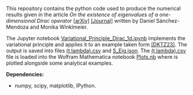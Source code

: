 This repository contains the python code used to produce the numerical results given in the article _On the existence of eigenvalues of a one-dimensional Dirac operator_ [[arXiv]](https://arxiv.org/abs/2408.12697) [[Journal]](https://link-url-here.org) written by Daniel Sánchez-Mendoza and Monika Winklmeier.

The Jupyter notebook [Variational_Principle_Dirac_1d.ipynb](src/Variational_Principle_Dirac_1d.ipynb) implements the variational principle and applies it to an example taken form [[DKTZ23]](https://arxiv.org/abs/2312.04033). The output is saved into files [(t,lambda).csv](src/(t,lambda).csv) and [S_Eig.json](src/S_Eig.json). The [(t,lambda).csv](src/(t,lambda).csv) file is loaded into the Wolfram Mathematica notebook [Plots.nb](src/Plots.nb) where is plotted alongside some analytical examples.

__Dependencies:__
- numpy, scipy, matplotlib, IPython.
